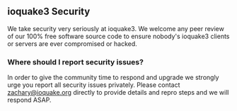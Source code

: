 ## ioquake3 Security
We take security very seriously at ioquake3. We welcome any peer review of our 100% free software source code to ensure nobody's ioquake3 clients or servers are ever compromised or hacked.

### Where should I report security issues?

In order to give the community time to respond and upgrade we strongly urge you report all security issues privately.
Please contact zachary@ioquake.org directly to provide details and repro steps and we will respond ASAP.
